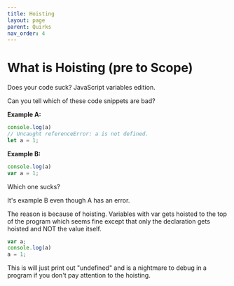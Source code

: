 ```yaml
---
title: Hoisting
layout: page
parent: Quirks
nav_order: 4
---
```


# What is Hoisting (pre to Scope)

Does your code suck? JavaScript variables edition.

Can you tell which of these code snippets are bad?

**Example A:** 
```js
console.log(a)
// Uncaught referenceError: a is not defined.
let a = 1;
```

**Example B:**
```js
console.log(a)
var a = 1;
```

Which one sucks?

It's example B even though A has an error.

The reason is because of hoisting. 
Variables with var gets hoisted to the top of the program which seems fine except that only the declaration gets hoisted and NOT the value itself.

```js
var a;
console.log(a)
a = 1;
```

This is will just print out "undefined" and is a nightmare to debug in a program if you don't pay attention to the hoisting.